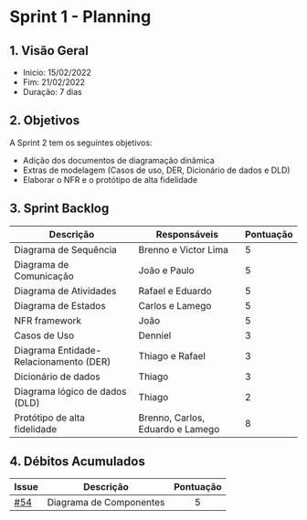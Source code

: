 # Sprint 1 - Planning

## 1. Visão Geral
- Inicio: 15/02/2022
- Fim: 21/02/2022
- Duração: 7 dias
 
## 2. Objetivos
A Sprint 2 tem os seguintes objetivos:

- Adição dos documentos de diagramação dinâmica
- Extras de modelagem (Casos de uso, DER, Dicionário de dados e DLD)
- Elaborar o NFR e o protótipo de alta fidelidade

## 3. Sprint Backlog
| Descrição | Responsáveis | Pontuação
|--|--|--|
|Diagrama de Sequência|Brenno e Victor Lima|5|
|Diagrama de Comunicação|João e Paulo|5|
|Diagrama de Atividades|Rafael e Eduardo|5|
|Diagrama de Estados|Carlos e Lamego|5|
|NFR framework|João|5|
|Casos de Uso|Denniel|3|
|Diagrama Entidade-Relacionamento (DER)|Thiago e Rafael|3|
|Dicionário de dados|Thiago|3|
|Diagrama lógico de dados (DLD)|Thiago|2|
|Protótipo de alta fidelidade|Brenno, Carlos, Eduardo e Lamego |8|

## 4. Débitos Acumulados

| Issue | Descrição | Pontuação
|:--|:--:|:--:|
| [#54](https://github.com/UnBArqDsw2021-2/2021.2_G4_CadernetaDeCampoDigital_docs/issues/54) | Diagrama de Componentes | 5 |

<!-- COPIA E COLA TEMPLATE. -->
<!--
||João||
||Carlos||
||Vitor Lamego||
||Thiago||
||Victor Lima||
||Brenno||
||Paulo||
||Rafael||
||Denniel||
||Eduardo||
-->
